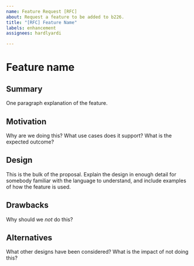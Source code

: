 ```yaml
---
name: Feature Request [RFC]
about: Request a feature to be added to b226.
title: "[RFC] Feature Name"
labels: enhancement
assignees: hardlyardi

---
```


# Feature name

## Summary

One paragraph explanation of the feature.

## Motivation

Why are we doing this? What use cases does it support? What is the expected outcome?

## Design

This is the bulk of the proposal. Explain the design in enough detail for somebody familiar with the language to understand, and include examples of how the feature is used.

## Drawbacks

Why should we *not* do this?

## Alternatives

What other designs have been considered? What is the impact of not doing this?
